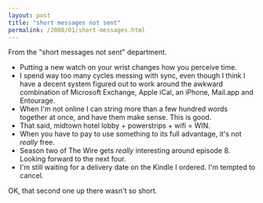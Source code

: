 ```yaml
---
layout: post
title: "short messages not sent"
permalink: /2008/01/short-messages.html
---
```


From the "short messages not sent" department.

*   Putting a new watch on your wrist changes how you perceive time.
*   I spend way too many cycles messing with sync, even though I think I have a decent system figured out to work around the awkward combination of Microsoft Exchange, Apple iCal, an iPhone, Mail.app and Entourage.
*   When I'm not online I can string more than a few hundred words together at once, and have them make sense. This is good.
*   That said, midtown hotel lobby + powerstrips + wifi = WIN.
*   When you have to pay to use something to its full advantage, it's not _really_ free.
*   Season two of The Wire gets _really_ interesting around episode 8. Looking forward to the next four.
*   I'm still waiting for a delivery date on the Kindle I ordered. I'm tempted to cancel.

OK, that second one up there wasn't so short.